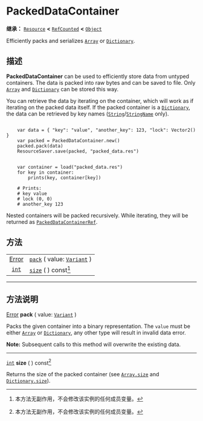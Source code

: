 <!-- ⚠ 请勿编辑本文件 ⚠ -->
<!-- 本文档使用脚本从 WeDot 引擎源码仓库生成。 -->
<!-- 生成脚本：https://github.com/WeDot-Engine/WeDot/tree/master/doc/tools/make_md.py； -->
<!-- 原文件：https://github.com/WeDot-Engine/WeDot/tree/master/doc/classes/PackedDataContainer.xml。 -->

<div id="_class_packeddatacontainer"></div>

# PackedDataContainer

**继承：** [`Resource`](class_resource.md) **<** [`RefCounted`](class_refcounted.md) **<** [`Object`](class_object.md)

Efficiently packs and serializes [`Array`](class_array.md) or [`Dictionary`](class_dictionary.md).

## 描述

**PackedDataContainer** can be used to efficiently store data from untyped containers. The data is packed into raw bytes and can be saved to file. Only [`Array`](class_array.md) and [`Dictionary`](class_dictionary.md) can be stored this way.

You can retrieve the data by iterating on the container, which will work as if iterating on the packed data itself. If the packed container is a [`Dictionary`](class_dictionary.md), the data can be retrieved by key names ([`String`](class_string.md)/[`StringName`](class_stringname.md) only).

```

    var data = { "key": "value", "another_key": 123, "lock": Vector2() }
    var packed = PackedDataContainer.new()
    packed.pack(data)
    ResourceSaver.save(packed, "packed_data.res")
```

```

    var container = load("packed_data.res")
    for key in container:
        prints(key, container[key])
    
    # Prints:
    # key value
    # lock (0, 0)
    # another_key 123
```

Nested containers will be packed recursively. While iterating, they will be returned as [`PackedDataContainerRef`](class_packeddatacontainerref.md).





## 方法

|||
|:-:|:--|
| [Error](#enum_@globalscope_error) | [`pack`](class_packeddatacontainer.md#class_packeddatacontainer_method_pack) ( value: [`Variant`](class_variant.md) ) |
| [`int`](class_int.md)             | [`size`](class_packeddatacontainer.md#class_packeddatacontainer_method_size) ( ) const[^const]                        |

<!-- rst-class:: classref-section-separator -->

---

## 方法说明

<div id="_class_packeddatacontainer_method_pack"></div>

[Error](#enum_@globalscope_error) **pack** ( value: [`Variant`](class_variant.md) )<div id="class_packeddatacontainer_method_pack"></div>

Packs the given container into a binary representation. The `value` must be either [`Array`](class_array.md) or [`Dictionary`](class_dictionary.md), any other type will result in invalid data error.

 **Note:** Subsequent calls to this method will overwrite the existing data.

<!-- rst-class:: classref-item-separator -->

---

<div id="_class_packeddatacontainer_method_size"></div>

[`int`](class_int.md) **size** ( ) const[^const]<div id="class_packeddatacontainer_method_size"></div>

Returns the size of the packed container (see [`Array.size`](class_array.md#class_array_method_size) and [`Dictionary.size`](class_dictionary.md#class_dictionary_method_size)).

[^virtual]: 本方法通常需要用户覆盖才能生效。
[^const]: 本方法无副作用，不会修改该实例的任何成员变量。
[^vararg]: 本方法除了能接受在此处描述的参数外，还能够继续接受任意数量的参数。
[^constructor]: 本方法用于构造某个类型。
[^static]: 调用本方法无需实例，可直接使用类名进行调用。
[^operator]: 本方法描述的是使用本类型作为左操作数的有效运算符。
[^bitfield]: 这个值是由下列位标志构成位掩码的整数。
[^void]: 无返回值。
